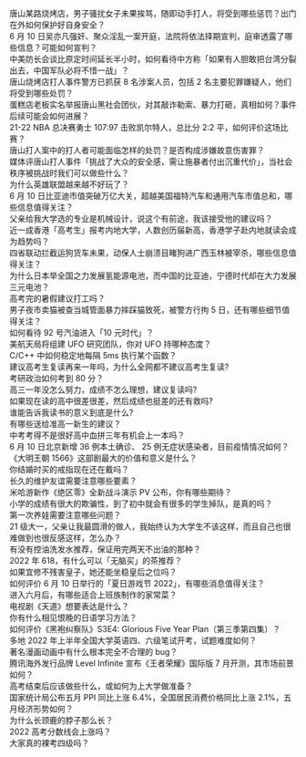 唐山某路烧烤店，男子骚扰女子未果挨骂，随即动手打人，将受到哪些惩罚？出门在外如何保护好自身安全？  
6 月 10 日吴亦凡强奸、聚众淫乱一案开庭，法院将依法择期宣判，庭审透露了哪些信息？可能如何宣判？  
中美防长会谈比原定时间延长半小时，如何看待中方称「如果有人胆敢把台湾分裂出去，中国军队必将不惜一战」？  
唐山烧烤店打人事件警方已抓获 8 名涉案人员，包括 2 名主要犯罪嫌疑人，他们将受到哪些处罚？  
蛋糕店老板实名举报唐山黑社会团伙，对其敲诈勒索、暴力打砸，真相如何？事件后续可能会如何进展？  
21-22 NBA 总决赛勇士 107:97 击败凯尔特人，总比分 2:2 平，如何评价这场比赛？  
唐山打人案中的打人者可能面临怎样的处罚？是否构成涉嫌故意伤害罪？  
媒体评唐山打人事件「挑战了大众的安全感，需让施暴者付出沉重代价」，当社会秩序被挑战时我们可以做些什么？  
为什么英雄联盟越来越不好玩了？  
6 月 10 日比亚迪市值突破万亿大关，超越美国福特汽车和通用汽车市值总和，哪些信息值得关注？  
父亲给我大学选的专业是机械设计，说这个有前途，我该接受他的建议吗？  
近一成香港「高考生」报考内地大学，人数创历届新高，香港学子赴内地就读会成为趋势吗？  
四省联动拦截运狗货车未果，动保人士崩溃目睹狗进广西玉林被宰杀，哪些信息值得关注？  
为什么日本举全国之力发展氢能源电池，而中国的比亚迪，宁德时代却在大力发展三元电池？  
高考完的暑假建议打工吗？  
男子夜市卖猫被查当城管面暴力摔踩猫致死，被警方行拘 5 日，还有哪些细节值得关注？  
如何看待 92 号汽油进入「10 元时代」？  
美航天局将组建 UFO 研究团队，你对 UFO 持哪种态度？  
C/C++ 中如何稳定地每隔 5ms 执行某个函数？  
建议高考生复读再来一年吗，为什么全网都不建议高考生复读?  
考研政治如何考到 80 分？  
高三一年没怎么努力，成绩不怎么理想，建议复读吗?  
如果现在读的高中很差很差，然后成绩也挺差的还有救吗?  
谁能告诉我读书的意义到底是什么?  
有哪些送给准高一新生的建议？  
中考考得不是很好高中血拼三年有机会上一本吗？  
6 月 10 日北京新增 36 例本土确诊、 25 例无症状感染者，目前疫情情况如何？  
《大明王朝 1566》这部剧最大的价值和意义是什么？  
你结婚时买的戒指现在还在戴吗？  
长久的维护友谊需要注意哪些要素？  
米哈游新作《绝区零》全新战斗演示 PV 公布，你有哪些期待？  
小学的成绩有很大的欺骗性，到了初中就会有很多的学生掉队，是真的吗？  
第一次养娃需要注意哪些问题？  
21 级大一，父亲让我最圆滑的做人，我始终认为大学生不该这样，而且自己也很难做到也很反感这样，怎么办？  
有没有控油洗发水推荐，保证用完两天不出油的那种？  
2022 年 618，有什么可以「无脑买」的茶推荐？  
如果宜修不残害皇子，她还能坐稳皇后之位吗？  
如何评价 6 月 10 日举行的「夏日游戏节 2022」，有哪些消息值得关注？  
进入六月后，有哪些适合上班族制作的家常菜？  
电视剧《天道》想要表达是什么？  
你有什么相见恨晚的日语学习方法？  
如何评价《黑袍纠察队》S3E4: Glorious Five Year Plan（第三季第四集）？  
多地 2022 年上半年全国大学英语四、六级笔试开考，试题难度如何？  
著名漫画动画中有什么根本完全不合理的 bug？  
腾讯海外发行品牌 Level Infinite 宣布《王者荣耀》国际版 7 月开测，其市场前景如何？  
高考结束后应该做些什么，或如何为上大学做准备？  
国家统计局公布五月 PPI 同比上涨 6.4%，全国居民消费价格同比上涨 2.1%，五月经济形势如何？  
为什么长颈鹿的脖子那么长？  
2022 高考分数线会上涨吗？  
大家真的裸考四级吗？  
